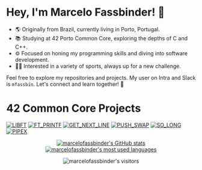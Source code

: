 # Hey, I'm Marcelo Fassbinder! 👋

- 🌎 Originally from Brazil, currently living in Porto, Portugal.
- 📚 Studying at 42 Porto Common Core, exploring the depths of C and C++.
- ⚙️ Focused on honing my programming skills and diving into software development.
- 🏋️‍♂️ Interested in a variety of sports, always up for a new challenge.

Feel free to explore my repositories and projects. My user on Intra and Slack is `mfassbin`. Let's connect and learn together! 🚀
# 42 Common Core Projects

[![LIBFT](https://github.com/marcelofassbinder/42_project_badges/blob/main/badges/libftn.png)](https://github.com/marcelofassbinder/42_LIBFT) [![FT_PRINTF](https://github.com/marcelofassbinder/42_project_badges/blob/main/badges/ft_printfn.png)](https://github.com/marcelofassbinder/42_FT_PRINTF)  [![GET_NEXT_LINE](https://github.com/marcelofassbinder/42_project_badges/blob/main/badges/get_next_linen.png)](https://github.com/marcelofassbinder/42_GET_NEXT_LINE) [![PUSH_SWAP](https://github.com/marcelofassbinder/42_project_badges/blob/main/badges/push_swapn.png)](https://github.com/marcelofassbinder/42_PUSH_SWAP) [![SO_LONG](https://github.com/marcelofassbinder/42_project_badges/blob/main/badges/so_longn.png)](https://github.com/marcelofassbinder/42_SO_LONG) [![PIPEX](https://github.com/marcelofassbinder/42_project_badges/blob/main/badges/pipexn.png)](https://github.com/marcelofassbinder/42_PIPEX) 

<div align="center">

[![marcelofassbinder's GitHub stats](https://github-readme-stats.vercel.app/api?username=marcelofassbinder&count_private=true&include_all_commits=true&show_icons=true&hide=issues&hide_border=true&bg_color=00000000&theme=dark)](https://github.com/marcelofassbinder?tab=repositories) [![marcelofassbinder's most used languages](https://github-readme-stats.vercel.app/api/top-langs/?username=marcelofassbinder&layout=compact&hide_border=true&bg_color=00000000&theme=dark)](https://github.com/marcelofassbinder?tab=repositories)

<p align="center">
    <img alt="marcelofassbinder's visitors" src="https://komarev.com/ghpvc/?username=marcelofassbinder&color=8c36db&style=flat&label=visitors" />
</p>

</div>

